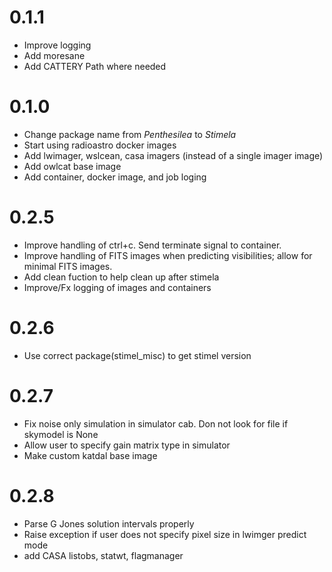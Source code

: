 # 0.1.1

* Improve logging
* Add moresane
* Add CATTERY Path where needed



# 0.1.0

* Change package name from *Penthesilea* to *Stimela*
* Start using radioastro docker images
* Add lwimager, wslcean, casa imagers (instead of a single imager image)
* Add owlcat base image
* Add container, docker image, and job loging

# 0.2.5 
- Improve handling of ctrl+c. Send terminate
  signal to container.   
- Improve handling of FITS images when predicting
  visibilities; allow for minimal FITS images.  
- Add clean fuction to help clean up after stimela  
- Improve/Fx logging of images and containers

# 0.2.6
- Use correct package(stimel_misc) to get stimel version 

# 0.2.7
- Fix noise only simulation in simulator cab. Don not look for file if skymodel is None
- Allow user to specify gain matrix type in simulator   
- Make custom katdal base image

# 0.2.8
- Parse G Jones solution intervals properly
- Raise exception if user does not specify pixel size in lwimger predict mode
- add CASA listobs, statwt, flagmanager
